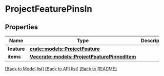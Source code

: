 # ProjectFeaturePinsIn

## Properties

Name | Type | Description | Notes
------------ | ------------- | ------------- | -------------
**feature** | [**crate::models::ProjectFeature**](ProjectFeature.md) |  | 
**items** | [**Vec<crate::models::ProjectFeaturePinnedItem>**](ProjectFeaturePinnedItem.md) |  | 

[[Back to Model list]](../README.md#documentation-for-models) [[Back to API list]](../README.md#documentation-for-api-endpoints) [[Back to README]](../README.md)


